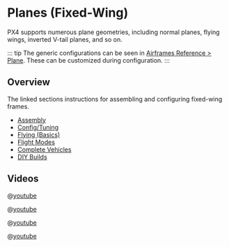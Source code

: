 # Planes (Fixed-Wing)

PX4 supports numerous plane geometries, including normal planes, flying wings, inverted V-tail planes, and so on.

::: tip
The generic configurations can be seen in [Airframes Reference > Plane](../airframes/airframe_reference.md#plane).
These can be customized during configuration.
:::

## Overview

The linked sections instructions for assembling and configuring fixed-wing frames.

<!-- Features? -->

- [Assembly](../assembly/assembly_fw.md)
- [Config/Tuning](../config_fw/index.md)
- [Flying (Basics)](../flying/basic_flying_fw.md)
- [Flight Modes](../flight_modes_fw/index.md)
- [Complete Vehicles](../complete_vehicles_fw/index.md)
- [DIY Builds](../frames_plane/diy_builds.md)

## Videos

@[youtube](https://www.youtube.com/watch?v=VqNWwIPWJb0&ab_channel=ChrisSeto)

@[youtube](https://www.youtube.com/watch?v=vMFCi3G5s6E)

@[youtube](https://youtu.be/1DUV7QjcXrA)

@[youtube](https://www.youtube.com/watch?v=8m4_NpTQn0E&vq=hd720)
